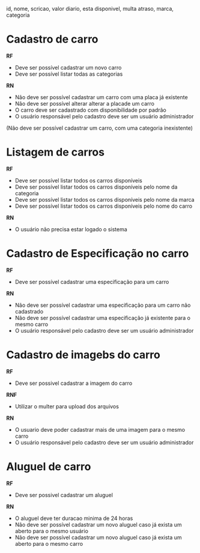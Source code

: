 id, nome, scricao, valor diario, esta disponivel, multa atraso, marca, categoria

# Cadastro de carro

**RF**

- Deve ser possível cadastrar um novo carro
- Deve ser possível listar todas as categorias

**RN**

- Não deve ser possível cadastrar um carro com uma placa já existente
- Não deve ser possível alterar alterar a placade um carro
- O carro deve ser cadastrado com disponibilidade por padrão
- O usuário responsável pelo cadastro deve ser um usuário administrador

(Não deve ser possível cadastrar um carro, com uma categoria inexistente)

# Listagem de carros

**RF**

- Deve ser possível listar todos os carros disponíveis
- Deve ser possível listar todos os carros disponíveis pelo nome da categoria
- Deve ser possível listar todos os carros disponíveis pelo nome da marca
- Deve ser possível listar todos os carros disponíveis pelo nome do carro

**RN**

- O usuário não precisa estar logado o sistema

# Cadastro de Especificação no carro

**RF**

- Deve ser possível cadastrar uma especificação para um carro

**RN**

- Não deve ser possível cadastrar uma especificação para um carro não cadastrado
- Não deve ser possível cadastrar uma especificação já existente para o mesmo carro
- O usuário responsável pelo cadastro deve ser um usuário administrador

# Cadastro de imagebs do carro

**RF**

- Deve ser possivel cadastrar a imagem do carro

**RNF**

- Utilizar o multer para upload  dos arquivos

**RN**

- O usuario deve poder cadastrar mais de uma imagem para o mesmo carro
- O usuário responsável pelo cadastro deve ser um usuário administrador

# Aluguel de carro

**RF**

- Deve ser possivel cadastrar um aluguel

**RN**

- O aluguel deve ter duracao minima de 24 horas
- Não deve ser possível cadastrar um novo aluguel caso já exista um aberto para o mesmo usuário
- Não deve ser possível cadastrar um novo aluguel caso já exista um aberto para o mesmo carro
